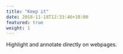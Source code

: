 ```yaml
---
title: "Keep it"
date: 2018-11-18T12:33:46+10:00
featured: true
weight: 1
---
```


Highlight and annotate directly on webpages.